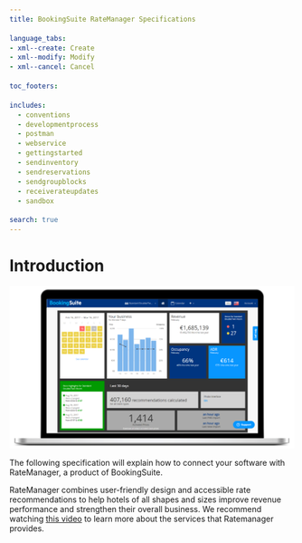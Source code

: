 ```yaml
---
title: BookingSuite RateManager Specifications

language_tabs:
- xml--create: Create
- xml--modify: Modify
- xml--cancel: Cancel

toc_footers:

includes:
  - conventions
  - developmentprocess
  - postman
  - webservice
  - gettingstarted
  - sendinventory
  - sendreservations
  - sendgroupblocks
  - receiverateupdates
  - sandbox

search: true
---
```


# Introduction

![ratemanager](/images/ratemanager.png)

The following specification will explain how to connect your software with RateManager, a product of BookingSuite.

RateManager combines user-friendly design and accessible rate recommendations to help hotels of all shapes and sizes improve revenue performance and strengthen their overall business. We recommend watching <a href="https://bookingsuite.wistia.com/medias/21rkh2ubmy" target="_blank">this video</a> to learn more about the services that Ratemanager provides.